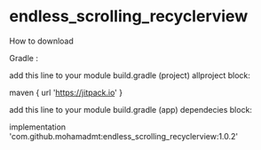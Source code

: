 # endless_scrolling_recyclerview

How to download

Gradle : 

add this line to your module build.gradle (project) allproject block:

maven { url 'https://jitpack.io' }

add this line to your module build.gradle (app) dependecies block:

implementation 'com.github.mohamadmt:endless_scrolling_recyclerview:1.0.2'

